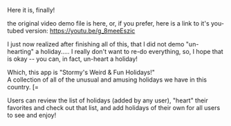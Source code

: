 Here it is, finally!

the original video demo file is here, or, if you prefer, here is a link to it's you-tubed version:
https://youtu.be/g_8meeEszic

I just now realized after finishing all of this, that I did not demo "un-hearting" a holiday..... I really don't want to re-do everything, so, I hope that is okay -- you can, in fact, un-heart a holiday!

Which, this app is "Stormy's Weird & Fun Holidays!"  
A collection of all of the unusual and amusing holidays we have in this country.   [=

Users can review the list of holidays (added by any user), "heart" their favorites and check out that list, and add holidays of their own for all users to see and enjoy!